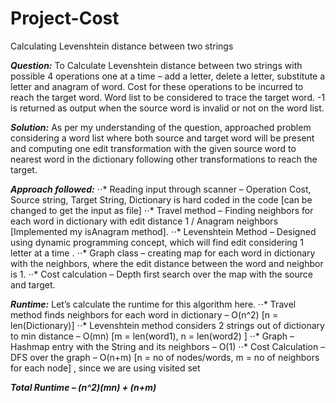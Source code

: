 # Project-Cost
Calculating Levenshtein distance between two strings

***Question:*** To Calculate Levenshtein distance between two strings with possible 4 operations one at a time – add a letter, delete a letter, substitute a letter and anagram of word. Cost for these operations to be incurred to reach the target word. Word list to be considered to trace the target word. -1 is returned as output when the source word is invalid or not on the word list.  

***Solution:*** As per my understanding of the question, approached problem considering a word list where both source and target word will be present and computing one edit transformation with the given source word to nearest word in the dictionary following other transformations to reach the target. 

***Approach followed:***
⋅⋅* Reading input through scanner – Operation Cost, Source string, Target String, Dictionary is hard coded in the code [can be changed to get the input as file]
⋅⋅* Travel method – Finding neighbors for each word in dictionary with edit distance 1 / Anagram neighbors [Implemented my isAnagram method].
⋅⋅* Levenshtein Method – Designed using dynamic programming concept, which will find edit considering 1 letter at a time . 
⋅⋅* Graph class – creating map for each word in dictionary with the neighbors, where the edit distance between the word and neighbor is 1.  ⋅⋅* Cost calculation – Depth first search over the map with the source and target.

***Runtime:***
Let’s calculate the runtime for this algorithm here. 
⋅⋅* Travel method finds neighbors for each word in dictionary – O(n^2) [n = len(Dictionary)] 
⋅⋅* Levenshtein method considers 2 strings out of dictionary to min distance – O(mn) [m = len(word1), n = len(word2) ]
⋅⋅* Graph – Hashmap entry with the String and its neighbors – O(1)
⋅⋅* Cost Calculation – DFS over the graph – O(n+m) [n = no of nodes/words, m = no of neighbors for each node] , since we are using visited set

***Total Runtime – (n^2)(mn) + (n+m)***
